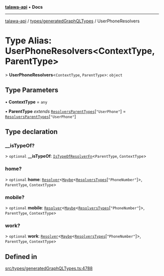 [**talawa-api**](../../../README.md) • **Docs**

***

[talawa-api](../../../modules.md) / [types/generatedGraphQLTypes](../README.md) / UserPhoneResolvers

# Type Alias: UserPhoneResolvers\<ContextType, ParentType\>

\> **UserPhoneResolvers**\<`ContextType`, `ParentType`\>: `object`

## Type Parameters

• **ContextType** = `any`

• **ParentType** *extends* [`ResolversParentTypes`](ResolversParentTypes.md)\[`"UserPhone"`\] = [`ResolversParentTypes`](ResolversParentTypes.md)\[`"UserPhone"`\]

## Type declaration

### \_\_isTypeOf?

\> `optional` **\_\_isTypeOf**: [`IsTypeOfResolverFn`](IsTypeOfResolverFn.md)\<`ParentType`, `ContextType`\>

### home?

\> `optional` **home**: [`Resolver`](Resolver.md)\<[`Maybe`](Maybe.md)\<[`ResolversTypes`](ResolversTypes.md)\[`"PhoneNumber"`\]\>, `ParentType`, `ContextType`\>

### mobile?

\> `optional` **mobile**: [`Resolver`](Resolver.md)\<[`Maybe`](Maybe.md)\<[`ResolversTypes`](ResolversTypes.md)\[`"PhoneNumber"`\]\>, `ParentType`, `ContextType`\>

### work?

\> `optional` **work**: [`Resolver`](Resolver.md)\<[`Maybe`](Maybe.md)\<[`ResolversTypes`](ResolversTypes.md)\[`"PhoneNumber"`\]\>, `ParentType`, `ContextType`\>

## Defined in

[src/types/generatedGraphQLTypes.ts:4788](https://github.com/PalisadoesFoundation/talawa-api/blob/5e38dbf44e47f2fc703410fad29ab5c8f7f26c77/src/types/generatedGraphQLTypes.ts#L4788)
